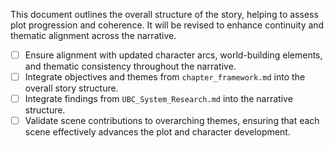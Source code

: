 This document outlines the overall structure of the story, helping to assess plot progression and coherence. It will be revised to enhance continuity and thematic alignment across the narrative.
- [ ] Ensure alignment with updated character arcs, world-building elements, and thematic consistency throughout the narrative.
- [ ] Integrate objectives and themes from `chapter_framework.md` into the overall story structure.
- [ ] Integrate findings from `UBC_System_Research.md` into the narrative structure.
- [ ] Validate scene contributions to overarching themes, ensuring that each scene effectively advances the plot and character development.
